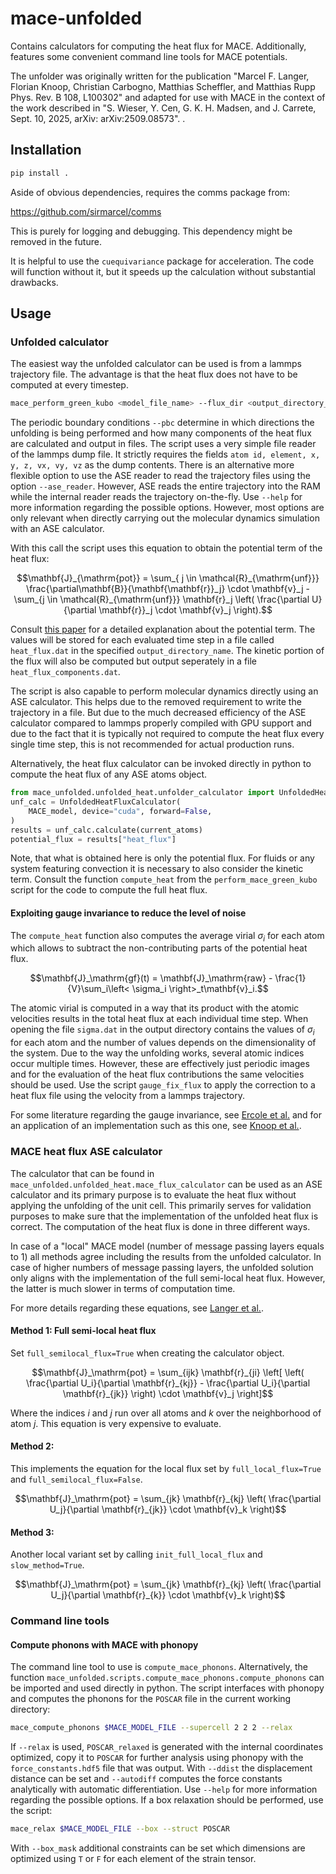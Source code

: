 # mace-unfolded

Contains calculators for computing the heat flux for MACE. Additionally, features some convenient command line tools for MACE potentials.

The unfolder was originally written for the publication "Marcel F. Langer, Florian Knoop, Christian Carbogno, Matthias Scheffler, and Matthias Rupp
Phys. Rev. B 108, L100302" and adapted for use with MACE in the context of the work described in "S. Wieser, Y. Cen, G. K. H. Madsen, and J. Carrete, Sept. 10, 2025, arXiv: arXiv:2509.08573".
.

## Installation

```bash
pip install .
```

Aside of obvious dependencies, requires the comms package from:

https://github.com/sirmarcel/comms

This is purely for logging and debugging. This dependency might be removed in the future.

It is helpful to use the `cuequivariance` package for acceleration. The code will function without it, but it speeds up the calculation without substantial drawbacks.

## Usage


### Unfolded calculator

The easiest way the unfolded calculator can be used is from a lammps trajectory file. The advantage is that the heat flux does not have to be computed at every timestep.

```bash
mace_perform_green_kubo <model_file_name> --flux_dir <output_directory_name> --from_lammps_traj <trajectory_file_name> --pbc F F T --dtype float64
```

The periodic boundary conditions `--pbc` determine in which directions the unfolding is being performed and how many components of the heat flux are calculated and output in files. The script uses a very simple file reader of the lammps dump file. It strictly requires the fields `atom id, element, x, y, z, vx, vy, vz` as the dump contents. There is an alternative more flexible option to use the ASE reader to read the trajectory files using the option `--ase_reader`. However, ASE reads the entire trajectory into the RAM while the internal reader reads the trajectory on-the-fly. Use `--help` for more information regarding the possible options. However, most options are only relevant when directly carrying out the molecular dynamics simulation with an ASE calculator.

With this call the script uses this equation to obtain the potential term of the heat flux:

```math
\mathbf{J}_{\mathrm{pot}} = \sum_{ j \in \mathcal{R}_{\mathrm{unf}}} \frac{\partial\mathbf{B}}{\mathbf{\mathbf{r}}_j} \cdot \mathbf{v}_j - \sum_{j \in \mathcal{R}_{\mathrm{unf}}} \mathbf{r}_j \left( \frac{\partial U}{\partial \mathbf{r}}_j \cdot \mathbf{v}_j \right).
```

Consult [this paper](https://link.aps.org/doi/10.1103/PhysRevB.108.L100302) for a detailed explanation about the potential term. The values will be stored for each evaluated time step in a file called `heat_flux.dat` in the specified `output_directory_name`. The kinetic portion of the flux will also be computed but output seperately in a file `heat_flux_components.dat`.

The script is also capable to perform molecular dynamics directly using an ASE calculator. This helps due to the removed requirement to write the trajectory in a file. But due to the much decreased efficiency of the ASE calculator compared to lammps properly compiled with GPU support and due to the fact that it is typically not required to compute the heat flux every single time step, this is not recommended for actual production runs.

Alternatively, the heat flux calculator can be invoked directly in python to compute the heat flux of any ASE atoms object.

```python
from mace_unfolded.unfolded_heat.unfolder_calculator import UnfoldedHeatFluxCalculator
unf_calc = UnfoldedHeatFluxCalculator(
    MACE_model, device="cuda", forward=False,
)
results = unf_calc.calculate(current_atoms)
potential_flux = results["heat_flux"]
```

Note, that what is obtained here is only the potential flux. For fluids or any system featuring convection it is necessary to also consider the kinetic term. Consult the function `compute_heat` from the `perform_mace_green_kubo` script for the code to compute the full heat flux.


#### Exploiting gauge invariance to reduce the level of noise

The `compute_heat` function also computes the average virial $\sigma_i$ for each atom which allows to subtract the non-contributing parts of the potential heat flux.

```math
\mathbf{J}_\mathrm{gf}(t) = \mathbf{J}_\mathrm{raw} - \frac{1}{V}\sum_i\left< \sigma_i \right>_t\mathbf{v}_i.
```

The atomic virial is computed in a way that its product with the atomic velocities results in the total heat flux at each individual time step. When opening the file `sigma.dat` in the output directory contains the values of $\sigma_i$ for each atom and the number of values depends on the dimensionality of the system. Due to the way the unfolding works, several atomic indices occur multiple times. However, these are effectively just periodic images and for the evaluation of the heat flux contributions the same velocities should be used. Use the script `gauge_fix_flux` to apply the correction to a heat flux file using the velocity from a lammps trajectory. 

For some literature regarding the gauge invariance, see [Ercole et al.](https://pubs.acs.org/doi/10.1021/acs.jctc.9b01174) and for an application of an implementation such as this one, see [Knoop et al.](https://journals.aps.org/prb/abstract/10.1103/PhysRevB.107.224304).

### MACE heat flux ASE calculator

The calculator that can be found in `mace_unfolded.unfolded_heat.mace_flux_calculator` can be used as an ASE calculator and its primary purpose is to evaluate the heat flux without applying the unfolding of the unit cell. This primarily serves for validation purposes to make sure that the implementation of the unfolded heat flux is correct. The computation of the heat flux is done in three different ways.

In case of a "local" MACE model (number of message passing layers equals to 1) all methods agree including the results from the unfolded calculator. In case of higher numbers of message passing layers, the unfolded solution only aligns with the implementation of the full semi-local heat flux. However, the latter is much slower in terms of computation time.

For more details regarding these equations, see [Langer et al.](https://link.aps.org/doi/10.1103/PhysRevB.108.L100302).

#### Method 1: Full semi-local heat flux

Set `full_semilocal_flux=True` when creating the calculator object.

```math
\mathbf{J}_\mathrm{pot} = \sum_{ijk} \mathbf{r}_{ji} \left[ \left( \frac{\partial U_i}{\partial \mathbf{r}_{kj}} - \frac{\partial U_i}{\partial \mathbf{r}_{jk}} \right) \cdot \mathbf{v}_j \right]
```

Where the indices $i$ and $j$ run over all atoms and $k$ over the neighborhood of atom $j$. This equation is very expensive to evaluate.

#### Method 2:

This implements the equation for the local flux set by `full_local_flux=True` and `full_semilocal_flux=False`.

```math
\mathbf{J}_\mathrm{pot} = \sum_{jk} \mathbf{r}_{kj} \left( \frac{\partial U_j}{\partial \mathbf{r}_{jk}}  \cdot \mathbf{v}_k \right)
```

#### Method 3:

Another local variant set by calling `init_full_local_flux` and `slow_method=True`.

```math
\mathbf{J}_\mathrm{pot} = \sum_{jk} \mathbf{r}_{kj} \left( \frac{\partial U_j}{\partial \mathbf{r}_{k}}  \cdot \mathbf{v}_k \right)
```

### Command line tools

#### Compute phonons with MACE with phonopy

The command line tool to use is `compute_mace_phonons`. Alternatively, the function `mace_unfolded.scripts.compute_mace_phonons.compute_phonons` can be imported and used directly in python. The script interfaces with phonopy and computes the phonons for the `POSCAR` file in the current working directory: 

```bash
mace_compute_phonons $MACE_MODEL_FILE --supercell 2 2 2 --relax
```

If `--relax` is used, `POSCAR_relaxed` is generated with the internal coordinates optimized, copy it to `POSCAR` for further analysis using phonopy with the `force_constants.hdf5` file that was output. With `--ddist` the displacement distance can be set and `--autodiff` computes the force constants analytically with automatic differentiation. Use `--help` for more information regarding the possible options. If a box relaxation should be performed, use the script:

```bash
mace_relax $MACE_MODEL_FILE --box --struct POSCAR
```

With `--box_mask` additional constraints can be set which dimensions are optimized using `T` or `F` for each element of the strain tensor.
